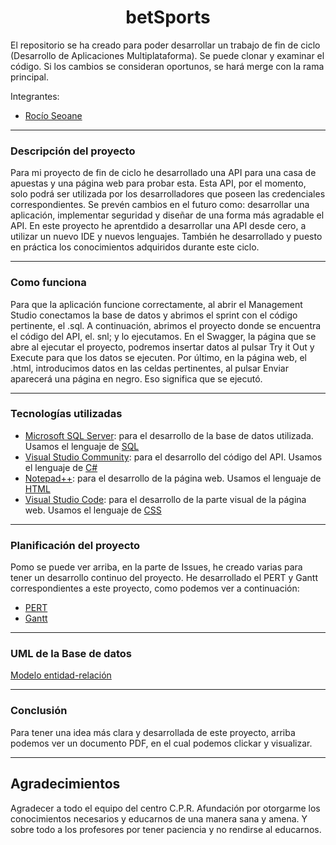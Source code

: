 <h1 align="center">
  betSports
</h1>

El repositorio se ha creado para poder desarrollar un trabajo de fin de ciclo (Desarrollo de Aplicaciones Multiplataforma).
Se puede clonar y examinar el código. Si los cambios se consideran oportunos, se hará merge con la rama principal.

Integrantes:
  - [Rocío Seoane](https://github.com/roocioseoane)
 


------------

### Descripción del proyecto
Para mi proyecto de fin de ciclo he desarrollado una API para una casa de apuestas y una página web para probar esta.
Esta API, por el momento, solo podrá ser utilizada por los desarrolladores que poseen las credenciales correspondientes.
Se prevén cambios en el futuro como: desarrollar una aplicación, implementar seguridad y diseñar de una forma más agradable el API.
En este proyecto he aprentdido a desarrollar una API desde cero, a utilizar un nuevo IDE y nuevos lenguajes.
También he desarrollado y puesto en práctica los conocimientos adquiridos durante este ciclo.

------------

### Como funciona
Para que la aplicación funcione correctamente, al abrir el Management Studio conectamos la base de datos y abrimos el sprint con el código pertinente, el .sql. A continuación, abrimos el proyecto donde se encuentra el código del API, el. snl; y lo ejecutamos.
En el Swagger, la página que se abre al ejecutar el proyecto, podremos insertar datos al pulsar Try it Out y Execute para que los datos se ejecuten.
Por último, en la página web, el .html, introducimos datos en las celdas pertinentes, al pulsar Enviar aparecerá una página en negro. Eso significa que se ejecutó.

------------

### Tecnologías utilizadas
  - [Microsoft SQL Server](https://docs.microsoft.com/en-us/sql/ssms/download-sql-server-management-studio-ssms?view=sql-server-ver16): para el desarrollo de la base de datos utilizada. 
    Usamos el lenguaje de [SQL](https://datademia.es/blog/que-es-sql)
  - [Visual Studio Community](https://visualstudio.microsoft.com/es/vs/community/): para el desarrollo del código del API. 
    Usamos el lenguaje de [C#](https://bsw.es/que-es-c/)
  - [Notepad++](https://notepad-plus-plus.org/downloads/): para el desarrollo de la página web.
    Usamos el lenguaje de [HTML](https://developer.mozilla.org/es/docs/Web/HTML)
  - [Visual Studio Code](https://code.visualstudio.com/download): para el desarrollo de la parte visual de la página web.
    Usamos el lenguaje de [CSS](https://blog.hubspot.es/website/que-es-css)

------------

### Planificación del proyecto
Pomo se puede ver arriba, en la parte de Issues, he creado varias para tener un desarrollo continuo del proyecto.
He desarrollado el PERT y Gantt correspondientes a este proyecto, como podemos ver a continuación:

- [PERT](https://raw.githubusercontent.com/roocioseoane/PFC_Rocio/main/Imagenes/PERT.png?token=GHSAT0AAAAAABVEQZIYHV3SBSGCCWN3XE3MYUYURBQ)
- [Gantt](https://raw.githubusercontent.com/roocioseoane/PFC_Rocio/main/Imagenes/Gantt.png?token=GHSAT0AAAAAABVEQZIZU64WT3XP3VWM2J7MYUYUQYQ)

------------

### UML de la Base de datos
[Modelo entidad-relación](https://raw.githubusercontent.com/roocioseoane/PFC_Rocio/main/Imagenes/ModeloER_BBDD.png?token=GHSAT0AAAAAABVEQZIYKS34FW4MG3B7VHHOYUYUQ5A)

------------

### Conclusión
Para tener una idea más clara y desarrollada de este proyecto, arriba podemos ver un documento PDF, en el cual podemos clickar y visualizar.

------------

## Agradecimientos
Agradecer a todo el equipo del centro C.P.R. Afundación por otorgarme los conocimientos necesarios y educarnos de una manera sana y amena. Y sobre todo a los profesores por tener paciencia y no rendirse al educarnos.
     
